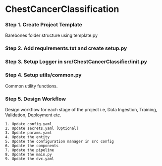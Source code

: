 # ChestCancerClassification

### Step 1. Create Project Template
Barebones folder structure using template.py

### Step 2. Add requirements.txt and create setup.py

### Step 3. Setup Logger in src/ChestCancerClassifier/__init__.py

### Step 4. Setup utils/common.py
Common utility functions.

### Step 5. Design Workflow

Design workflow for each stage of the project i.e, Data Ingestion, Training, Validation, Deployment etc.

    1. Update config.yaml
    2. Update secrets.yaml [Optional]
    3. Update params.yaml
    4. Update the entity
    5. Update the configuration manager in src config
    6. Update the components
    7. Update the pipeline
    8. Update the main.py
    9. Update the dvc.yaml
